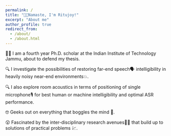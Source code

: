 ```yaml
---
permalink: /
title: "🙏🏼Namaste, I'm Ritujoy!"
excerpt: "About me"
author_profile: true
redirect_from: 
  - /about/
  - /about.html
---
```


👨‍🎓 I am a fourth year Ph.D. scholar at the Indian Institute of Technology Jammu, about to defend my thesis.

🔍 I investigate the possibilities of restoring far-end speech🗣️ intelligibility in heavily noisy near-end environments💥. 

🔍 I also explore room acoustics in terms of positioning of single microphone🎙️ for best human or machine intelligibility and optimal ASR performance.

🤓 Geeks out on everything that boggles the mind 🤯.

😲 Fascinated by the inter-disciplinary research avenues🧬📡 that build up to solutions of practical problems 💹.
